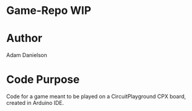# Game-Repo WIP
# Author
Adam Danielson
# Code Purpose
Code for a game meant to be played on a CircuitPlayground CPX board, created in Arduino IDE.
